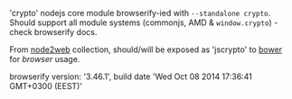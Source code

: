 'crypto' nodejs core module browserify-ied with `--standalone crypto`. Should support all module systems (commonjs, AMD & `window.crypto`) - check browserify docs.

From [node2web](http://github.com/anodynos/node2web) collection,
should/will be exposed as 'jscrypto' to [bower](http://bower.io) for *browser* usage.

browserify version: '3.46.1', build date 'Wed Oct 08 2014 17:36:41 GMT+0300 (EEST)'
